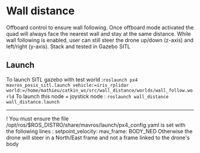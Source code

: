 # Wall distance

Offboard control to ensure wall following. Once offboard mode activated the quad will always face the nearest wall and stay at the same distance.
While wall following is enabled, user can still steer the drone up/down (z-axis) and left/right (y-axis).
Stack and tested in Gazebo SITL

## Launch
To launch SITL gazebo with test world :`roslaunch px4 mavros_posix_sitl.launch vehicle:=iris_rplidar world:=/home/mathieu/catkin_ws/src/wall_distance/worlds/wall_follow.world`
To launch this node + joystick node : `roslaunch wall_distance wall_distance.launch`

-----------------

! You must ensure the file /opt/ros/$ROS_DISTRO/share/mavros/launch/px4_config.yaml is set with the following lines :
setpoint_velocity:
 mav_frame: BODY_NED
Otherwise the drone will steer in a North/East frame and not a frame linked to the drone's body
